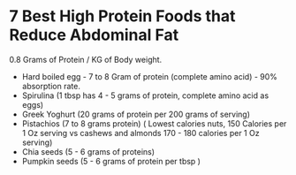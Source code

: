 # 7 Best High Protein Foods that Reduce Abdominal Fat


0.8 Grams of Protein / KG of Body weight. 

- Hard boiled egg - 7 to 8 Gram of protein (complete amino acid) - 90% absorption rate.
- Spirulina (1 tbsp has 4 - 5 grams of protein, complete amino acid as eggs)
- Greek Yoghurt (20  grams of protein per 200 grams of serving)
- Pistachios (7 to 8 grams protein) ( Lowest calories nuts, 150 Calories per 1 Oz serving vs cashews and almonds 170 - 180 calories per 1 Oz serving)
- Chia seeds (5 - 6 grams of proteins)
- Pumpkin seeds (5 - 6 grams of protein per tbsp )